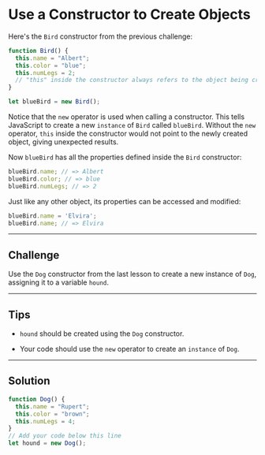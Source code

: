 # Use a Constructor to Create Objects

Here's the `Bird` constructor from the previous challenge:

```js
function Bird() {
  this.name = "Albert";
  this.color = "blue";
  this.numLegs = 2;
  // "this" inside the constructor always refers to the object being created
}

let blueBird = new Bird();
```

Notice that the `new` operator is used when calling a constructor. This tells JavaScript to create a new `instance` of `Bird` called `blueBird`. Without the `new` operator, `this` inside the constructor would not point to the newly created object, giving unexpected results.

Now `blueBird` has all the properties defined inside the `Bird` constructor:

```js
blueBird.name; // => Albert
blueBird.color; // => blue
blueBird.numLegs; // => 2
```

Just like any other object, its properties can be accessed and modified:

```js
blueBird.name = 'Elvira';
blueBird.name; // => Elvira
```

---

## Challenge

Use the `Dog` constructor from the last lesson to create a new instance of `Dog`, assigning it to a variable `hound`.

---

## Tips

- `hound` should be created using the `Dog` constructor.

- Your code should use the `new` operator to create an `instance` of `Dog`.

---

## Solution

```js
function Dog() {
  this.name = "Rupert";
  this.color = "brown";
  this.numLegs = 4;
}
// Add your code below this line
let hound = new Dog();
```